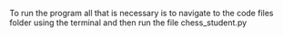 To run the program all that is necessary is to navigate to the code files folder using the terminal and then run the file chess_student.py